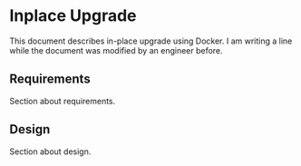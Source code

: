 # Inplace Upgrade

This document describes in-place upgrade using Docker. 
I am writing a line while the document was modified by an engineer before.

## Requirements

Section about requirements.

## Design

Section about design.